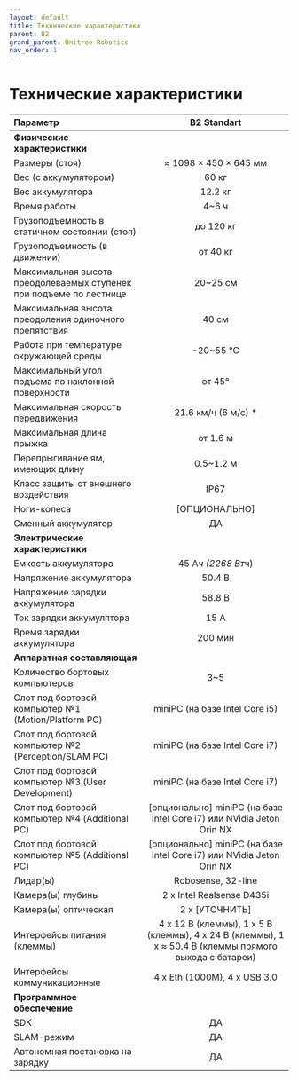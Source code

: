 ```yaml
---
layout: default
title: Технические характеристики
parent: B2
grand_parent: Unitree Robotics
nav_order: 1
---
```


# Технические характеристики

| **Параметр**                                                        | **B2 Standart**                                                                                        |
|:--------------------------------------------------------------------|:------------------------------------------------------------------------------------------------------:|
|      **Физические характеристики**                                  |                                                                                                        |
| Размеры (стоя)                                                      | ≈ 1098 × 450 × 645 мм                                                                                  |
| Вес (с аккумулятором)                                               | 60 кг                                                                                                  |
| Вес аккумулятора                                                    | 12.2 кг                                                                                                |
| Время работы                                                        | 4~6 ч                                                                                                  |
| Грузоподъемность в статичном состоянии (стоя)                       | до 120 кг                                                                                              |
| Грузоподъемность (в движении)                                       | от 40 кг                                                                                               |
| Максимальная высота преодолеваемых ступенек при подъеме по лестнице | 20~25 см                                                                                               |
| Максимальная высота преодоления одиночного препятствия              | 40 см                                                                                                  |
| Работа при температуре окружающей среды                             | -20~55 °С                                                                                              |
| Максимальный угол подъема по наклонной поверхности                  | от 45°                                                                                                 |
| Максимальная скорость передвижения                                  | 21.6 км/ч (6 м/с) *                                                                                    |
| Максимальная длина прыжка                                           | от 1.6 м                                                                                               |
| Перепрыгивание ям, имеющих длину                                    | 0.5~1.2 м                                                                                              |
| Класс защиты от внешнего воздействия                                | IP67                                                                                                   |
| Ноги-колеса                                                         | [ОПЦИОНАЛЬНО]                                                                                          |
| Сменный аккумулятор                                                 | ДА                                                                                                     |
|      **Электрические характеристики**                               |                                                                                                        |
| Емкость аккумулятора                                                | 45 А*ч (2268 Вт*ч)                                                                                     |
| Напряжение аккумулятора                                             | 50.4 В                                                                                                 |
| Напряжение зарядки аккумулятора                                     | 58.8 В                                                                                                 |
| Ток зарядки аккумулятора                                            | 15 А                                                                                                   |
| Время зарядки аккумулятора                                          | 200 мин                                                                                                |
|      **Аппаратная составляющая**                                    |                                                                                                        |
| Количество бортовых компьютеров                                     | 3~5                                                                                                    |
| Слот под бортовой компьютер №1 (Motion/Platform PC)                 | miniPC (на базе Intel Core i5)                                                                         |
| Слот под бортовой компьютер №2 (Perception/SLAM PC)                 | miniPC (на базе Intel Core i7)                                                                         |
| Слот под бортовой компьютер №3 (User Development)                   | miniPC (на базе Intel Core i7)                                                                         |
| Слот под бортовой компьютер №4 (Additional PC)                      | [опционально] miniPC (на базе Intel Core i7) или NVidia Jeton Orin NX                                  |
| Слот под бортовой компьютер №5 (Additional PC)                      | [опционально] miniPC (на базе Intel Core i7) или NVidia Jeton Orin NX                                  |
| Лидар(ы)                                                            | Robosense, 32-line                                                                                     |
| Камера(ы) глубины                                                   | 2 x Intel Realsense D435i                                                                              |
| Камера(ы) оптическая                                                | 2 x [УТОЧНИТЬ]                                                                                         |
| Интерфейсы питания (клеммы)                                         | 4 x 12 В (клеммы), 1 x 5 В (клеммы), 4 x 24 В (клеммы), 1 x ≈ 50.4 В (клеммы прямого выхода с батареи) |
| Интерфейсы коммуникационные                                         | 4 x Eth (1000M), 4 x USB 3.0                                                                           |
|      **Программное обеспечение**                                    |                                                                                                        |
| SDK                                                                 | ДА                                                                                                     |
| SLAM-режим                                                          | ДА                                                                                                     |
| Автономная постановка на зарядку                                    | ДА                                                                                                     |

